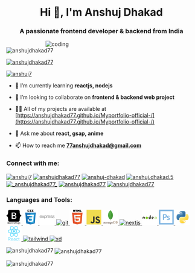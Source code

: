 <h1 align="center">Hi 👋, I'm Anshuj Dhakad</h1>
<h3 align="center">A passionate frontend developer & backend from India</h3>
<img align="right" alt ="coding" width="400" src="https://cdn.dribbble.com/users/1162077/screenshots/3848914/programmer.gif">

<p align="left"> <img src="https://komarev.com/ghpvc/?username=anshujdhakad77&label=Profile%20views&color=0e75b6&style=flat" alt="anshujdhakad77" /> </p>

<p align="left"> <a href="https://github.com/ryo-ma/github-profile-trophy"><img src="https://github-profile-trophy.vercel.app/?username=anshujdhakad77" alt="anshujdhakad77" /></a> </p>

<p align="left"> <a href="https://twitter.com/anshuj7" target="blank"><img src="https://img.shields.io/twitter/follow/anshuj7?logo=twitter&style=for-the-badge" alt="anshuj7" /></a> </p>

- 🌱 I’m currently learning **reactjs, nodejs**

- 👯 I’m looking to collaborate on **frontend & backend web project**

- 👨‍💻 All of my projects are available at [https://anshujdhakad77.github.io/Myportfolio-official-/](https://anshujdhakad77.github.io/Myportfolio-official-/)

- 💬 Ask me about **react, gsap, anime**

- 📫 How to reach me **77anshujdhakad@gmail.com**

<h3 align="left">Connect with me:</h3>
<p align="left">
<a href="https://twitter.com/anshuj7" target="blank"><img align="center" src="https://raw.githubusercontent.com/rahuldkjain/github-profile-readme-generator/master/src/images/icons/Social/twitter.svg" alt="anshuj7" height="30" width="40" /></a>
<a href="https://linkedin.com/in/anshujdhakad77" target="blank"><img align="center" src="https://raw.githubusercontent.com/rahuldkjain/github-profile-readme-generator/master/src/images/icons/Social/linked-in-alt.svg" alt="anshujdhakad77" height="30" width="40" /></a>
<a href="https://stackoverflow.com/users/anshuj-dhakad" target="blank"><img align="center" src="https://raw.githubusercontent.com/rahuldkjain/github-profile-readme-generator/master/src/images/icons/Social/stack-overflow.svg" alt="anshuj-dhakad" height="30" width="40" /></a>
<a href="https://fb.com/anshuj.dhakad.5" target="blank"><img align="center" src="https://raw.githubusercontent.com/rahuldkjain/github-profile-readme-generator/master/src/images/icons/Social/facebook.svg" alt="anshuj.dhakad.5" height="30" width="40" /></a>
<a href="https://instagram.com/_anshujdhakad77_" target="blank"><img align="center" src="https://raw.githubusercontent.com/rahuldkjain/github-profile-readme-generator/master/src/images/icons/Social/instagram.svg" alt="_anshujdhakad77_" height="30" width="40" /></a>
<a href="https://www.hackerrank.com/anshujdhakad77" target="blank"><img align="center" src="https://raw.githubusercontent.com/rahuldkjain/github-profile-readme-generator/master/src/images/icons/Social/hackerrank.svg" alt="anshujdhakad77" height="30" width="40" /></a>
<a href="https://www.leetcode.com/anshujdhakad77" target="blank"><img align="center" src="https://raw.githubusercontent.com/rahuldkjain/github-profile-readme-generator/master/src/images/icons/Social/leet-code.svg" alt="anshujdhakad77" height="30" width="40" /></a>
</p>

<h3 align="left">Languages and Tools:</h3>
<p align="left"> <a href="https://getbootstrap.com" target="_blank" rel="noreferrer"> <img src="https://raw.githubusercontent.com/devicons/devicon/master/icons/bootstrap/bootstrap-plain-wordmark.svg" alt="bootstrap" width="40" height="40"/> </a> <a href="https://www.w3schools.com/css/" target="_blank" rel="noreferrer"> <img src="https://raw.githubusercontent.com/devicons/devicon/master/icons/css3/css3-original-wordmark.svg" alt="css3" width="40" height="40"/> </a> <a href="https://expressjs.com" target="_blank" rel="noreferrer"> <img src="https://raw.githubusercontent.com/devicons/devicon/master/icons/express/express-original-wordmark.svg" alt="express" width="40" height="40"/> </a> <a href="https://git-scm.com/" target="_blank" rel="noreferrer"> <img src="https://www.vectorlogo.zone/logos/git-scm/git-scm-icon.svg" alt="git" width="40" height="40"/> </a> <a href="https://www.w3.org/html/" target="_blank" rel="noreferrer"> <img src="https://raw.githubusercontent.com/devicons/devicon/master/icons/html5/html5-original-wordmark.svg" alt="html5" width="40" height="40"/> </a> <a href="https://developer.mozilla.org/en-US/docs/Web/JavaScript" target="_blank" rel="noreferrer"> <img src="https://raw.githubusercontent.com/devicons/devicon/master/icons/javascript/javascript-original.svg" alt="javascript" width="40" height="40"/> </a> <a href="https://www.mongodb.com/" target="_blank" rel="noreferrer"> <img src="https://raw.githubusercontent.com/devicons/devicon/master/icons/mongodb/mongodb-original-wordmark.svg" alt="mongodb" width="40" height="40"/> </a> <a href="https://nextjs.org/" target="_blank" rel="noreferrer"> <img src="https://cdn.worldvectorlogo.com/logos/nextjs-2.svg" alt="nextjs" width="40" height="40"/> </a> <a href="https://nodejs.org" target="_blank" rel="noreferrer"> <img src="https://raw.githubusercontent.com/devicons/devicon/master/icons/nodejs/nodejs-original-wordmark.svg" alt="nodejs" width="40" height="40"/> </a> <a href="https://www.photoshop.com/en" target="_blank" rel="noreferrer"> <img src="https://raw.githubusercontent.com/devicons/devicon/master/icons/photoshop/photoshop-line.svg" alt="photoshop" width="40" height="40"/> </a> <a href="https://www.python.org" target="_blank" rel="noreferrer"> <img src="https://raw.githubusercontent.com/devicons/devicon/master/icons/python/python-original.svg" alt="python" width="40" height="40"/> </a> <a href="https://reactjs.org/" target="_blank" rel="noreferrer"> <img src="https://raw.githubusercontent.com/devicons/devicon/master/icons/react/react-original-wordmark.svg" alt="react" width="40" height="40"/> </a> <a href="https://tailwindcss.com/" target="_blank" rel="noreferrer"> <img src="https://www.vectorlogo.zone/logos/tailwindcss/tailwindcss-icon.svg" alt="tailwind" width="40" height="40"/> </a> <a href="https://www.adobe.com/products/xd.html" target="_blank" rel="noreferrer"> <img src="https://cdn.worldvectorlogo.com/logos/adobe-xd.svg" alt="xd" width="40" height="40"/> </a> </p>

<p><img align="left" src="https://github-readme-stats.vercel.app/api/top-langs?username=anshujdhakad77&show_icons=true&locale=en&layout=compact" alt="anshujdhakad77" /></p>

<p>&nbsp;<img align="center" src="https://github-readme-stats.vercel.app/api?username=anshujdhakad77&show_icons=true&locale=en" alt="anshujdhakad77" /></p>

<p><img align="center" src="https://github-readme-streak-stats.herokuapp.com/?user=anshujdhakad77&" alt="anshujdhakad77" /></p>
